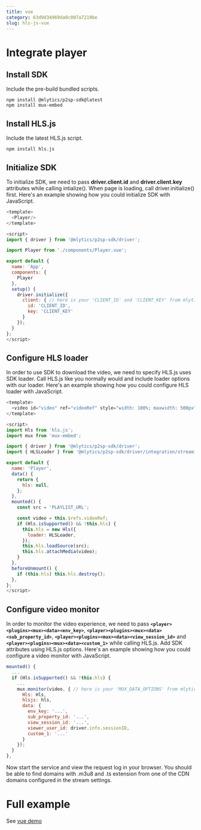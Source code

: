 ```yaml
---
title: vue
category: 63d9d34969da0c007a7219be
slug: hls-js-vue
---
```

# Integrate player

## Install SDK

Include the pre-build bundled scripts.

```text
npm install @mlytics/p2sp-sdk@latest
npm install mux-embed
```



## Install HLS.js

Include the latest HLS.js script.

```text
npm install hls.js
```



## Initialize SDK

To initialize SDK, we need to pass **driver.client.id** and **driver.client.key** attributes while calling intialize(). When page is loading, call driver.initialize() first. Here's an example showing how you could initialize SDK with JavaScript.

```javascript
<template>
  <Player/>
</template>

<script>
import { driver } from '@mlytics/p2sp-sdk/driver';

import Player from './components/Player.vue';

export default {
  name: 'App',
  components: {
    Player
  },
  setup() {
    driver.initialize({
      client: { // here is your 'CLIENT_ID' and 'CLIENT_KEY' from mlytics portal
        id: 'CLIENT_ID',
        key: 'CLIENT_KEY'
      }
    });
  }
};
</script>
```



## Configure HLS loader

In order to use SDK to download the video, we need to specify HLS.js uses SDK loader. Call HLS.js like you normally would and include loader options with our loader. Here's an example showing how you could configure HLS loader with JavaScript.

```javascript
<template>
  <video id="video" ref="videoRef" style="width: 100%; maxwidth: 500px" />
</template>

<script>
import Hls from 'hls.js';
import mux from 'mux-embed';

import { driver } from '@mlytics/p2sp-sdk/driver';
import { HLSLoader } from '@mlytics/p2sp-sdk/driver/integration/streaming/hls';

export default {
  name: 'Player',
  data() {
    return {
      hls: null,
    };
  },
  mounted() {
    const src = 'PLAYLIST_URL';

    const video = this.$refs.videoRef;
    if (Hls.isSupported() && !this.hls) {
      this.hls = new Hls({
        loader: HLSLoader,
      });
      this.hls.loadSource(src);
      this.hls.attachMedia(video);
    }
  },
  beforeUnmount() {
    if (this.hls) this.hls.destroy();
  },
};
</script>
```



## Configure video monitor

In order to monitor the video experience, we need to pass **`<player><plugins><mux><data><env_key>`**, **`<player><plugins><mux><data><sub_property_id>`**, **`<player><plugins><mux><data><view_session_id>`** and **`<player><plugins><mux><data><custom_1>`** while calling HLS.js. Add SDK attributes using HLS.js options. Here's an example showing how you could configure a video monitor with JavaScript.

```javascript
mounted() {
  ...
  if (Hls.isSupported() && !this.hls) {
    ...
    mux.monitor(video, { // here is your 'MUX_DATA_OPTIONS' from mlytics portal
      Hls: Hls,
      hlsjs: hls,
      data: {
        env_key: '...',
        sub_property_id: '...',
        view_session_id: '...',
        viewer_user_id: driver.info.sessionID,
        custom_1: '...'
      }
    });
  }
},
```

Now start the service and view the request log in your browser. You should be able to find domains with .m3u8 and .ts extension from one of the CDN domains configured in the stream settings.


# Full example

See [vue demo](https://github.com/mlytics/stream-sdk-guide/tree/main/HLS.js/vue-sample)